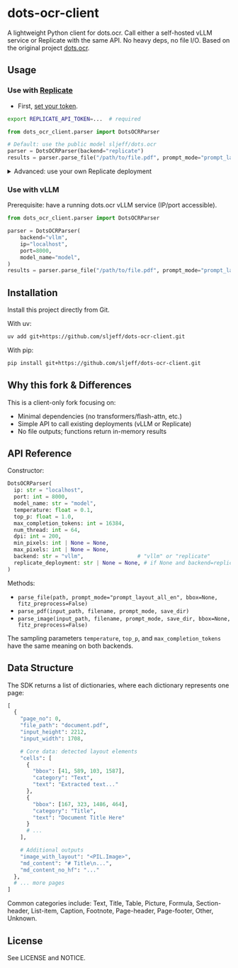 # dots-ocr-client

A lightweight Python client for dots.ocr. Call either a self-hosted vLLM service or Replicate with the same API. No heavy deps, no file I/O. Based on the original project [dots.ocr](https://github.com/rednote-hilab/dots.ocr).

## Usage

### Use with [Replicate](https://replicate.com/sljeff/dots.ocr)

- First, [set your token](https://replicate.com/account/api-tokens).

```bash
export REPLICATE_API_TOKEN=...  # required
```

```python
from dots_ocr_client.parser import DotsOCRParser

# Default: use the public model sljeff/dots.ocr
parser = DotsOCRParser(backend="replicate")
results = parser.parse_file("/path/to/file.pdf", prompt_mode="prompt_layout_all_en")
```

<details>
<summary>Advanced: use your own Replicate deployment</summary>

For better performance and dedicated resources, you can create your own deployment:

1. **Create a deployment on Replicate:**
   - Go to your [Replicate Deployments page](https://replicate.com/deployments)
   - Click "Create deployment"
   - Select model: `sljeff/dots.ocr`
   - Choose your hardware configuration
   - Name your deployment (e.g., `yourname/dots-ocr`)

2. **Set your API token:**
```bash
export REPLICATE_API_TOKEN=...  # Get from https://replicate.com/account/api-tokens
```

3. **Use your deployment in code:**
```python
from dots_ocr_client.parser import DotsOCRParser

parser = DotsOCRParser(
    backend="replicate",
    replicate_deployment="yourname/dots-ocr",  # your deployment name
)
results = parser.parse_file("/path/to/file.pdf", prompt_mode="prompt_layout_all_en")
```

</details>

### Use with vLLM

Prerequisite: have a running dots.ocr vLLM service (IP/port accessible).

```python
from dots_ocr_client.parser import DotsOCRParser

parser = DotsOCRParser(
    backend="vllm",
    ip="localhost",
    port=8000,
    model_name="model",
)
results = parser.parse_file("/path/to/file.pdf", prompt_mode="prompt_layout_all_en")
```

## Installation

Install this project directly from Git.

With uv:
```bash
uv add git+https://github.com/sljeff/dots-ocr-client.git
```

With pip:
```bash
pip install git+https://github.com/sljeff/dots-ocr-client.git
```

## Why this fork & Differences

This is a client-only fork focusing on:
- Minimal dependencies (no transformers/flash-attn, etc.)
- Simple API to call existing deployments (vLLM or Replicate)
- No file outputs; functions return in-memory results

## API Reference

Constructor:
```python
DotsOCRParser(
  ip: str = "localhost",
  port: int = 8000,
  model_name: str = "model",
  temperature: float = 0.1,
  top_p: float = 1.0,
  max_completion_tokens: int = 16384,
  num_thread: int = 64,
  dpi: int = 200,
  min_pixels: int | None = None,
  max_pixels: int | None = None,
  backend: str = "vllm",                 # "vllm" or "replicate"
  replicate_deployment: str | None = None, # if None and backend=replicate -> public model sljeff/dots.ocr
)
```

Methods:
- `parse_file(path, prompt_mode="prompt_layout_all_en", bbox=None, fitz_preprocess=False)`
- `parse_pdf(input_path, filename, prompt_mode, save_dir)`
- `parse_image(input_path, filename, prompt_mode, save_dir, bbox=None, fitz_preprocess=False)`

The sampling parameters `temperature`, `top_p`, and `max_completion_tokens` have the same meaning on both backends.

## Data Structure

The SDK returns a list of dictionaries, where each dictionary represents one page:

```python
[
  {
    "page_no": 0,
    "file_path": "document.pdf",
    "input_height": 2212,
    "input_width": 1708,

    # Core data: detected layout elements
    "cells": [
      {
        "bbox": [41, 589, 103, 1587],
        "category": "Text",
        "text": "Extracted text..."
      },
      {
        "bbox": [167, 323, 1486, 464],
        "category": "Title",
        "text": "Document Title Here"
      }
      # ...
    ],

    # Additional outputs
    "image_with_layout": "<PIL.Image>",
    "md_content": "# Title\n...",
    "md_content_no_hf": "..."
  },
  # ... more pages
]
```

Common categories include: Text, Title, Table, Picture, Formula, Section-header, List-item, Caption, Footnote, Page-header, Page-footer, Other, Unknown.

## License

See LICENSE and NOTICE.
